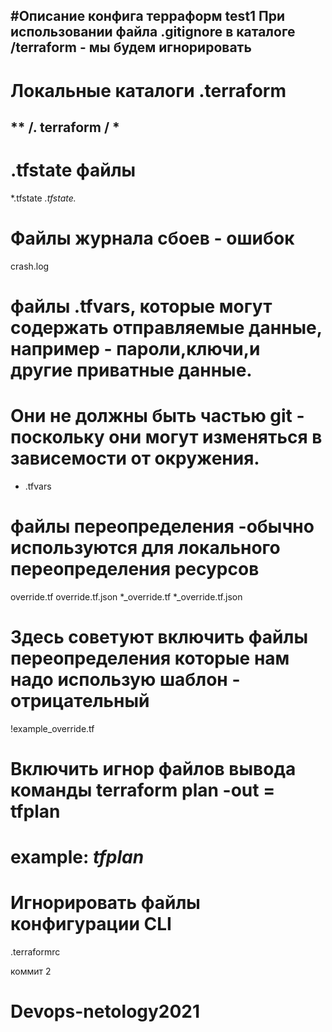  
#Описание конфига терраформ
test1
При использовании файла .gitignore в каталоге /terraform - мы будем игнорировать 
-------
 # Локальные каталоги .terraform
** /. terraform / *
---------

# .tfstate файлы
*.tfstate
*.tfstate.*

# Файлы журнала сбоев - ошибок
crash.log

# файлы .tfvars, которые могут содержать отправляемые данные, например - пароли,ключи,и другие приватные данные.
# Они не должны быть частью git - поскольку они могут изменяться в зависемости от окружения.
* .tfvars


# файлы переопределения -обычно используются для локального переопределения ресурсов
override.tf
override.tf.json
*_override.tf
*_override.tf.json

# Здесь советуют включить файлы переопределения которые нам надо использую шаблон - отрицательный
!example_override.tf

# Включить игнор файлов вывода команды terraform plan -out = tfplan
# example: *tfplan*

# Игнорировать файлы конфигурации CLI
.terraformrc

 коммит 2
# Devops-netology2021
